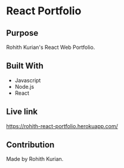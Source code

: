 # React Portfolio

## Purpose
Rohith Kurian's React Web Portfolio.

## Built With
* Javascript
* Node.js
* React

## Live link
https://rohith-react-portfolio.herokuapp.com/

## Contribution
Made by Rohith Kurian. 